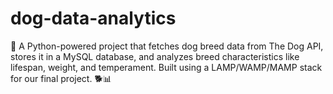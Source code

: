 # dog-data-analytics
🚀 A Python-powered project that fetches dog breed data from The Dog API, stores it in a MySQL database, and analyzes breed characteristics like lifespan, weight, and temperament. Built using a LAMP/WAMP/MAMP stack for our final project. 🐕📊
